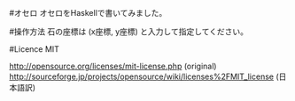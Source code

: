 #オセロ
オセロをHaskellで書いてみました。

#操作方法
石の座標は (x座標, y座標) と入力して指定してください。

#Licence
MIT

http://opensource.org/licenses/mit-license.php (original)
http://sourceforge.jp/projects/opensource/wiki/licenses%2FMIT_license (日本語訳)

